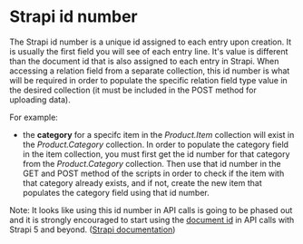 # Strapi id number 

The Strapi id number is a unique id assigned to each entry upon creation. It is usually the first field you will see of each entry line. It's value is different than the document id that is also assigned to each entry in Strapi. When accessing a relation field from a separate collection, this id number is what will be required in order to populate the specific relation field type value in the desired collection (it must be included in the POST method for uploading data).  

For example:
* the **category** for a specifc item in the _Product.Item_ collection will exist in the _Product.Category_ collection.
In order to populate the category field in the item collection, you must first get the id number for that category from the _Product.Category_ collection.
Then use that id number in the GET and POST method of the scripts in order to check if the item with that category already exists, and if not, create the new item that populates the category field using that id number.

Note: It looks like using this id number in API calls is going to be phased out and it is strongly encouraged to start using the [document id](./ids.md) in API calls with Strapi 5 and beyond. ([Strapi documentation](https://docs.strapi.io/cms/migration/v4-to-v5/breaking-changes/use-document-id))